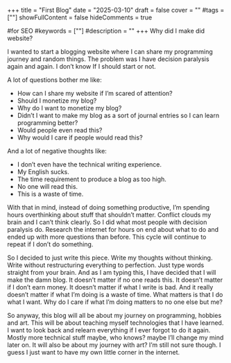 +++
title = "First Blog"
date = "2025-03-10"
draft = false
cover = ""
#tags = [""]
showFullContent = false
hideComments = true

#for SEO
#keywords = [""]
#description = ""
+++
Why did I make did website?
<!--more-->

I wanted to start a blogging website where I can share my programming journey and random things.
The problem was I have decision paralysis again and again.
I don’t know If I should start or not.

A lot of questions bother me like:
- How can I share my website if I’m scared of attention?
- Should I monetize my blog?
- Why do I want to monetize my blog?
- Didn’t I want to make my blog as a sort of journal entries so I can learn programming better?
- Would people even read this?
- Why would I care if people would read this? 

And a lot of negative thoughts like:
- I don’t even have the technical writing experience.
- My English sucks.
- The time requirement to produce a blog as too high.
- No one will read this.
- This is a waste of time.

With that in mind, instead of doing something productive, I’m spending hours overthinking about stuff that shouldn’t matter.
Conflict clouds my brain and I can’t think clearly. So I did what most people with decision paralysis do.
Research the internet for hours on end about what to do and ended up with more questions than before.
This cycle will continue to repeat if I don’t do something.

So I decided to just write this piece. Write my thoughts without thinking.
Write without restructuring everything to perfection.
Just type words straight from your brain.
And as I am typing this, I have decided that I will make the damn blog.
It doesn’t matter if no one reads this.
It doesn’t matter if I don’t earn money.
It doesn’t matter if what I write is bad.
And it really doesn’t matter if what I’m doing is a waste of time.
What matters is that I do what I want.
Why do I care if what I’m doing matters to no one else but me?

So anyway, this blog will all be about my journey on programming, hobbies and art.
This will be about teaching myself technologies that I have learned.
I want to look back and relearn everything if I ever forgot to do it again.
Mostly more technical stuff maybe, who knows? maybe I’ll change my mind later on.
It will also be about my journey with art?
I’m still not sure though.
I guess I just want to have my own little corner in the internet.
